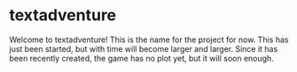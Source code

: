 # textadventure
Welcome to textadventure! This is the name for the project for now. This has just been started, but with time will become larger and larger. Since it has been recently created, the game has no plot yet, but it will soon enough.
